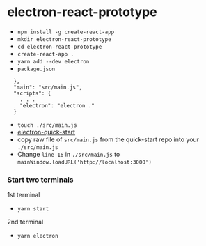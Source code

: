 # electron-react-prototype

- `npm install -g create-react-app`
- `mkdir electron-react-prototype`
- `cd electron-react-prototype`
- `create-react-app .`
- `yarn add --dev electron`
- `package.json`
```
  },
  "main": "src/main.js",
  "scripts": {
    . . .
    "electron": "electron ."
  }
```
- `touch ./src/main.js`
- [electron-quick-start](https://github.com/electron/electron-quick-start)
- copy raw file of `src/main.js` from the quick-start repo into your `./src/main.js`
- Change `line 16` in `./src/main.js` to `mainWindow.loadURL('http://localhost:3000')` 

### Start two terminals

1st terminal
- `yarn start`

2nd terminal
- `yarn electron`